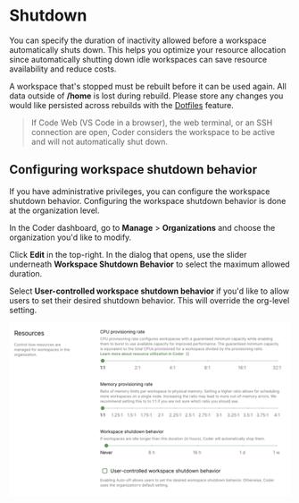 # Shutdown

You can specify the duration of inactivity allowed before a workspace
automatically shuts down. This helps you optimize your resource allocation since
automatically shutting down idle workspaces can save resource availability and
reduce costs.

A workspace that's stopped must be rebuilt before it can be used again. All data
outside of **/home** is lost during rebuild. Please store any changes you would
like persisted across rebuilds with the
[Dotfiles](../../workspaces/personalization.md) feature.

> If Code Web (VS Code in a browser), the web terminal, or an SSH connection are
> open, Coder considers the workspace to be active and will not automatically
> shut down.

## Configuring workspace shutdown behavior

If you have administrative privileges, you can configure the workspace shutdown
behavior. Configuring the workspace shutdown behavior is done at the
organization level.

In the Coder dashboard, go to **Manage** > **Organizations** and choose the
organization you'd like to modify.

Click **Edit** in the top-right. In the dialog that opens, use the slider
underneath **Workspace Shutdown Behavior** to select the maximum allowed
duration.

Select **User-controlled workspace shutdown behavior** if you'd like to allow
users to set their desired shutdown behavior. This will override the org-level
setting.

![Configure shutdown behavior](../../assets/admin/workspace-shutdown.png)
